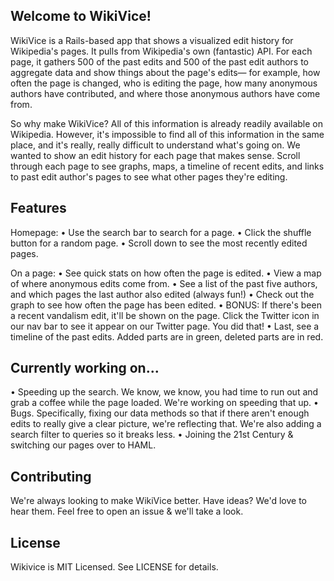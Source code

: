## Welcome to WikiVice!

WikiVice is a Rails-based app that shows a visualized edit history for Wikipedia's pages. It pulls from Wikipedia's own (fantastic) API. For each page, it gathers 500 of the past edits and 500 of the past edit authors to aggregate data and show things about the page's edits— for example, how often the page is changed, who is editing the page, how many anonymous authors have contributed, and where those anonymous authors have come from.

So why make WikiVice? All of this information is already readily available on Wikipedia. However, it's impossible to find all of this information in the same place, and it's really, really difficult to understand what's going on. We wanted to show an edit history for each page that makes sense. Scroll through each page to see graphs, maps, a timeline of recent edits, and links to past edit author's pages to see what other pages they're editing.

## Features
Homepage:
• Use the search bar to search for a page.
• Click the shuffle button for a random page.
• Scroll down to see the most recently edited pages.

On a page:
• See quick stats on how often the page is edited.
• View a map of where anonymous edits come from.
• See a list of the past five authors, and which pages the last author also edited (always fun!)
• Check out the graph to see how often the page has been edited.
• BONUS: If there's been a recent vandalism edit, it'll be shown on the page. Click the Twitter icon in our nav bar to see it appear on our Twitter page. You did that!
• Last, see a timeline of the past edits. Added parts are in green, deleted parts are in red.


## Currently working on...
• Speeding up the search. We know, we know, you had time to run out and grab a coffee while the page loaded. We're working on speeding that up.
• Bugs. Specifically, fixing our data methods so that if there aren't enough edits to really give a clear picture, we're reflecting that. We're also adding a search filter to queries so it breaks less.
• Joining the 21st Century & switching our pages over to HAML.

## Contributing
We're always looking to make WikiVice better. Have ideas? We'd love to hear them. Feel free to open an issue & we'll take a look.


## License

Wikivice is MIT Licensed. See LICENSE for details.